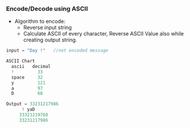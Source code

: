 ### Encode/Decode using ASCII
- Algorithm to encode:
  - Reverse input string
  - Calculate ASCII of every character, Reverse ASCII Value also while creating output string.
```c
input = "Day !"   //not encoded message

ASCII Chart
  ascii   decimal
  !         33
  space     32
  y         121
  a         97
  D         68

Output = 33231217986
      ! yaD
     33321219768      
     33231217986
```

